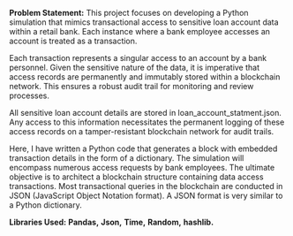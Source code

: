
**Problem Statement:** This project focuses on developing a Python simulation that mimics transactional access to sensitive loan account data within a retail bank. Each instance where a bank employee accesses an account is treated as a transaction.

Each transaction represents a singular access to an account by a bank personnel. Given the sensitive nature of the data, it is imperative that access records are permanently and immutably stored within a blockchain network. This ensures a robust audit trail for monitoring and review processes.

All sensitive loan account details are stored in loan_account_statment.json. Any access to this information necessitates the permanent logging of these access records on a tamper-resistant blockchain network for audit trails. 

Here, I have written a Python code that generates a block with embedded transaction details in the form of a dictionary. The simulation will encompass numerous access requests by bank employees. The ultimate objective is to architect a blockchain structure containing data access transactions. Most transactional queries in the blockchain are conducted in JSON (JavaScript Object Notation format). A JSON format is very similar to a Python dictionary.

**Libraries Used:**
**Pandas,**
**Json,**
**Time,**
**Random,**
**hashlib.**
